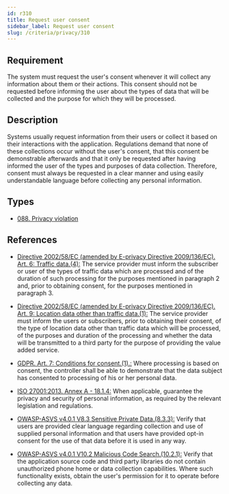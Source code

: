```yaml
---
id: r310
title: Request user consent
sidebar_label: Request user consent
slug: /criteria/privacy/310
---
```


## Requirement

The system must request the user's consent whenever it will collect any
information about them or their actions.
This consent should not be requested before informing the user about the types
of data that will be collected and the purpose for which they will be
processed.

## Description

Systems usually request information from their users or collect it based
on their interactions with the application.
Regulations demand that none of these collections occur without the user's
consent, that this consent be demonstrable afterwards and that it only be
requested after having informed the user
of the types and purposes of data collection.
Therefore, consent must always be requested in a clear manner
and using easily understandable language
before collecting any personal information.

## Types

- [088. Privacy violation](https://fluidattacks.com/products/rules/findings/088/)

## References

- [Directive 2002/58/EC (amended by E-privacy Directive 2009/136/EC). Art. 6: Traffic data.(4):](https://eur-lex.europa.eu/legal-content/EN/TXT/PDF/?uri=CELEX:02002L0058-20091219)
The service provider must inform the subscriber or user of the types of traffic
data which are processed and of the duration of such processing for the
purposes mentioned in paragraph 2 and, prior to obtaining consent, for the purposes
mentioned in paragraph 3.

- [Directive 2002/58/EC (amended by E-privacy Directive 2009/136/EC). Art. 9: Location data other than traffic data.(1):](https://eur-lex.europa.eu/legal-content/EN/TXT/PDF/?uri=CELEX:02002L0058-20091219)
The service provider must inform the users or subscribers,
prior to obtaining their consent,
of the type of location data other than traffic data which will be processed,
of the purposes and duration of the processing
and whether the data will be transmitted to a third party for the purpose of
providing the value added service.

- [GDPR. Art. 7: Conditions for consent.(1).:](https://gdpr-info.eu/art-7-gdpr/)
Where processing is based on consent, the controller shall be able to
demonstrate that the data subject has consented to processing of his or her
personal data.

- [ISO 27001:2013. Annex A - 18.1.4:](https://www.iso.org/obp/ui/#iso:std:54534:en)
When applicable, guarantee the privacy and security of personal information,
as required by the relevant legislation and regulations.

- [OWASP-ASVS v4.0.1 V8.3 Sensitive Private Data.(8.3.3):](https://owasp.org/www-project-application-security-verification-standard/)
Verify that users are provided clear language regarding collection and use of
supplied personal information and that users have provided opt-in consent for
the use of that data before it is used in any way.

- [OWASP-ASVS v4.0.1 V10.2 Malicious Code Search.(10.2.1):](https://owasp.org/www-project-application-security-verification-standard/)
Verify that the application source code and third party libraries do not
contain unauthorized phone home or data collection capabilities.
Where such functionality exists, obtain the user's permission for it to operate
before collecting any data.
